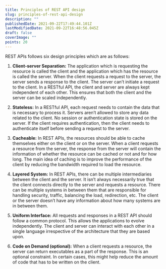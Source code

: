 ```yaml
---
title: Principles of REST API design
slug: principles-of-rest-api-design
description: ""
publishedDate: 2021-09-22T17:49:44.101Z
lastModifiedDate: 2021-09-22T16:48:56.045Z
draft: false
coverImage: ""
points: 20
---
```


REST APIs follows six design principles which are as follows:

1. **Client-server Separation:** The application which is requesting the resource is called the client and the application which has the resource is called the server. When the client requests a request to the server, the server sends a response to the client. The server can’t initiate a request to the client. In a RESTful API, the client and server are always kept independent of each other. This ensures that both the client and the server can be scaled independently.

2. **Stateless:** In a RESTful API, each request needs to contain the data that is necessary to process it. Servers aren’t allowed to store any data related to the client. No session or authentication state is stored on the server. If the client requires authentication, then the client needs to authenticate itself before sending a request to the server.

3. **Cacheable:** In REST APIs, the resources should be able to cache themselves either on the client or on the server. When a client requests a resource from the server, the response from the server will contain the information of whether the resource can be cached or not and for how long. The main idea of caching is to improve the performance of the client by reducing the bandwidth required to load the resource.

4. **Layered System:** In REST APIs, there can be multiple intermediaries between the client and the server. It isn’t always necessarily true that the client connects directly to the server and requests a resource. There can be multiple systems in between them that are responsible for handling security, traffic, balancing the load, redirection, etc. The client or the server doesn’t have any information about how many systems are in between them.

5. **Uniform Interface:** All requests and responses in a REST API should follow a common protocol. This allows the applications to evolve independently. The client and server can interact with each other in a single language irrespective of the architecture that they are based upon.

6. **Code on Demand (optional):** When a client requests a resource, the server can return executables as a part of the response. This is an optional constraint. In certain cases, this might help reduce the amount of code that has to be written on the client.
